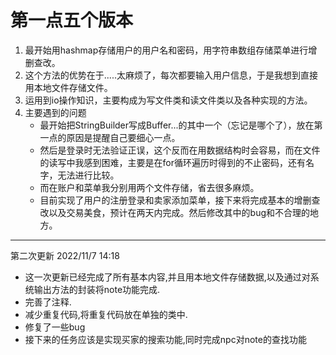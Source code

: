 # 第一点五个版本
1. 最开始用hashmap存储用户的用户名和密码，用字符串数组存储菜单进行增删查改。
2. 这个方法的优势在于.....太麻烦了，每次都要输入用户信息，于是我想到直接用本地文件存储文件。
3. 运用到io操作知识，主要构成为写文件类和读文件类以及各种实现的方法。
4. 主要遇到的问题
   * 最开始把StringBuilder写成Buffer...的其中一个（忘记是哪个了），放在第一点的原因是提醒自己要细心一点。
   * 然后是登录时无法验证正误，这个反而在用数据结构时会容易，而在文件的读写中我感到困难，主要是在for循环遍历时得到的不止密码，还有名字，无法进行比较。
   * 而在账户和菜单我分别用两个文件存储，省去很多麻烦。
   * 目前实现了用户的注册登录和卖家添加菜单，接下来将完成基本的增删查改以及交易美食，预计在两天内完成。然后修改其中的bug和不合理的地方。

********

第二次更新       2022/11/7    14:18

* 这一次更新已经完成了所有基本内容,并且用本地文件存储数据,以及通过对系统输出方法的封装将note功能完成.
* 完善了注释.
* 减少重复代码,将重复代码放在单独的类中.
* 修复了一些bug
* 接下来的任务应该是实现买家的搜索功能,同时完成npc对note的查找功能